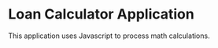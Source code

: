 Loan Calculator Application 
===========================

This application uses Javascript to process math calculations.